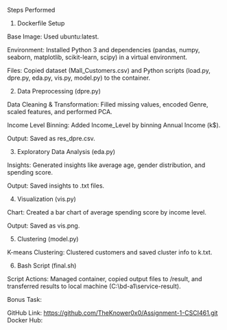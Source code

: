 Steps Performed

1. Dockerfile Setup

Base Image: Used ubuntu:latest.

Environment: Installed Python 3 and dependencies (pandas, numpy, seaborn, matplotlib, scikit-learn, scipy) in a virtual environment.

Files: Copied dataset (Mall_Customers.csv) and Python scripts (load.py, dpre.py, eda.py, vis.py, model.py) to the container.

2. Data Preprocessing (dpre.py)

Data Cleaning & Transformation: Filled missing values, encoded Genre, scaled features, and performed PCA.

Income Level Binning: Added Income_Level by binning Annual Income (k$).

Output: Saved as res_dpre.csv.

3. Exploratory Data Analysis (eda.py)

Insights: Generated insights like average age, gender distribution, and spending score.

Output: Saved insights to .txt files.

4. Visualization (vis.py)

Chart: Created a bar chart of average spending score by income level.

Output: Saved as vis.png.

5. Clustering (model.py)

K-means Clustering: Clustered customers and saved cluster info to k.txt.

6. Bash Script (final.sh)

Script Actions: Managed container, copied output files to /result, and transferred results to local machine (C:\bd-a1\service-result).

Bonus Task:

GitHub Link: https://github.com/TheKnower0x0/Assignment-1-CSCI461.git
Docker Hub: 
